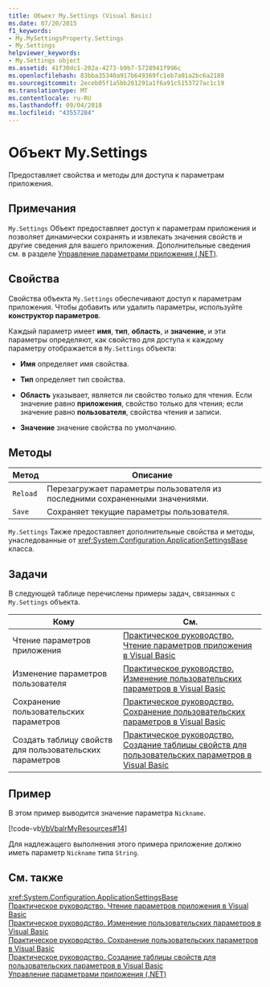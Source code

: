 ```yaml
---
title: Объект My.Settings (Visual Basic)
ms.date: 07/20/2015
f1_keywords:
- My.MySettingsProperty.Settings
- My.Settings
helpviewer_keywords:
- My.Settings object
ms.assetid: 41f30dc1-202a-4273-b9b7-5728941f996c
ms.openlocfilehash: 83bba35340a917b649369fc1eb7a01a2bc6a2188
ms.sourcegitcommit: 2eceb05f1a5bb261291a1f6a91c5153727ac1c19
ms.translationtype: MT
ms.contentlocale: ru-RU
ms.lasthandoff: 09/04/2018
ms.locfileid: "43557284"
---
```

# <a name="mysettings-object"></a>Объект My.Settings
Предоставляет свойства и методы для доступа к параметрам приложения.  
  
## <a name="remarks"></a>Примечания  
 `My.Settings` Объект предоставляет доступ к параметрам приложения и позволяет динамически сохранять и извлекать значения свойств и другие сведения для вашего приложения. Дополнительные сведения см. в разделе [Управление параметрами приложения (.NET)](/visualstudio/ide/managing-application-settings-dotnet).  
  
## <a name="properties"></a>Свойства  
 Свойства объекта `My.Settings` обеспечивают доступ к параметрам приложения. Чтобы добавить или удалить параметры, используйте **конструктор параметров**.  
  
 Каждый параметр имеет **имя**, **тип**, **область**, и **значение**, и эти параметры определяют, как свойство для доступа к каждому параметру отображается в `My.Settings` объекта:  
  
-   **Имя** определяет имя свойства.  
  
-   **Тип** определяет тип свойства.  
  
-   **Область** указывает, является ли свойство только для чтения. Если значение равно **приложения**, свойство только для чтения; если значение равно **пользователя**, свойства чтения и записи.  
  
-   **Значение** значение свойства по умолчанию.  
  
## <a name="methods"></a>Методы  
  
|Метод|Описание|  
|---|---|  
|`Reload`|Перезагружает параметры пользователя из последними сохраненными значениями.|  
|`Save`|Сохраняет текущие параметры пользователя.|  
  
 `My.Settings` Также предоставляет дополнительные свойства и методы, унаследованные от <xref:System.Configuration.ApplicationSettingsBase> класса.  
  
## <a name="tasks"></a>Задачи  
 В следующей таблице перечислены примеры задач, связанных с `My.Settings` объекта.  
  
|Кому|См.|  
|---|---|  
|Чтение параметров приложения|[Практическое руководство. Чтение параметров приложения в Visual Basic](../../../visual-basic/developing-apps/programming/app-settings/how-to-read-application-settings.md)|  
|Изменение параметров пользователя|[Практическое руководство. Изменение пользовательских параметров в Visual Basic](../../../visual-basic/developing-apps/programming/app-settings/how-to-change-user-settings.md)|  
|Сохранение пользовательских параметров|[Практическое руководство. Сохранение пользовательских параметров в Visual Basic](../../../visual-basic/developing-apps/programming/app-settings/how-to-persist-user-settings.md)|  
|Создать таблицу свойств для пользовательских параметров|[Практическое руководство. Создание таблицы свойств для пользовательских параметров в Visual Basic](../../../visual-basic/developing-apps/programming/app-settings/how-to-create-property-grids-for-user-settings.md)|  
  
## <a name="example"></a>Пример  
 В этом пример выводится значение параметра `Nickname`.  
  
 [!code-vb[VbVbalrMyResources#14](../../../visual-basic/developing-apps/programming/app-settings/codesnippet/VisualBasic/my-settings-object_1.vb)]  
  
 Для надлежащего выполнения этого примера приложение должно иметь параметр `Nickname` типа `String`.  
  
## <a name="see-also"></a>См. также  
 <xref:System.Configuration.ApplicationSettingsBase>  
 [Практическое руководство. Чтение параметров приложения в Visual Basic](../../../visual-basic/developing-apps/programming/app-settings/how-to-read-application-settings.md)  
 [Практическое руководство. Изменение пользовательских параметров в Visual Basic](../../../visual-basic/developing-apps/programming/app-settings/how-to-change-user-settings.md)  
 [Практическое руководство. Сохранение пользовательских параметров в Visual Basic](../../../visual-basic/developing-apps/programming/app-settings/how-to-persist-user-settings.md)  
 [Практическое руководство. Создание таблицы свойств для пользовательских параметров в Visual Basic](../../../visual-basic/developing-apps/programming/app-settings/how-to-create-property-grids-for-user-settings.md)  
 [Управление параметрами приложения (.NET)](/visualstudio/ide/managing-application-settings-dotnet)
